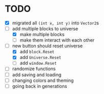 # TODO

- [x] migrated all `(int x, int y)` into `Vector2`s
- [ ] add multiple blocks to universe
  - [x] make multiple blocks
  - [ ] make them interact with each other
- [ ] new button should reset universe
  - [x] add `block.Reset`
  - [x] add `Universe.Reset`
  - [ ] add `window.Reset`
- [ ] randomize functions
- [ ] add saving and loading
- [ ] changing colors and theming
- [ ] going back in generations